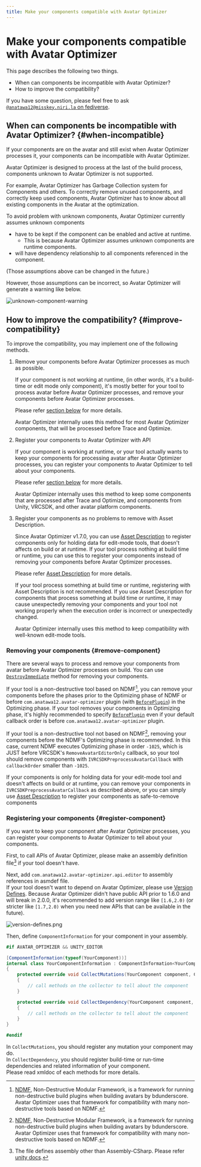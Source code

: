 ```yaml
---
title: Make your components compatible with Avatar Optimizer
---
```


# Make your components compatible with Avatar Optimizer

This page describes the following two things.

- When can components be incompatible with Avatar Optimizer?
- How to improve the compatibility?

If you have some question, please feel free to ask [`@anatawa12@misskey.niri.la` on fediverse][fediverse].

## When can components be incompatible with Avatar Optimizer? {#when-incompatible}

If your components are on the avatar and still exist when Avatar Optimizer processes it,
your components can be incompatible with Avatar Optimizer.

Avatar Optimizer is designed to process at the last of the build process,
components unknown to Avatar Optimizer is not supported.

For example, Avatar Optimizer has Garbage Collection system for Components and others.
To correctly remove unused components, and correctly keep used components,
Avatar Optimizer has to know about all existing components in the Avatar at the optimization.

To avoid problem with unknown components, Avatar Optimizer currently assumes unknown components
- have to be kept if the component can be enabled and active at runtime.
  - This is because Avatar Optimizer assumes unknown components are runtime components.
- will have dependency relationship to all components referenced in the component.

(Those assumptions above can be changed in the future.)

However, those assumptions can be incorrect, so Avatar Optimizer will generate a warning like below.

![unknown-component-warning](unknown-component-warning.png)

## How to improve the compatibility? {#improve-compatibility}

To improve the compatibility, you may implement one of the following methods.

1. Remove your components before Avatar Optimizer processes as much as possible.

   If your component is not working at runtime, (in other words, it's a build-time or edit mode only component),
   it's mostly better for your tool to process avatar before Avatar Optimizer processes,
   and remove your components before Avatar Optimizer processes.

   Please refer [section below](#remove-component) for more details.

   Avatar Optimizer internally uses this method for most Avatar Optimizer components, 
   that will be processed before Trace and Optimize.

2. Register your components to Avatar Optimizer with API

   If your component is working at runtime, or your tool actually wants to keep your components for processing avatar after Avatar Optimizer processes,
   you can register your components to Avatar Optimizer to tell about your components.

   Please refer [section below](#register-component) for more details.

   Avatar Optimizer internally uses this method to keep some components that are processed after Trace and Optimize, 
   and components from Unity, VRCSDK, and other avatar platform components.

3. Register your components as no problems to remove with Asset Description.

   Since Avatar Optimizer v1.7.0, you can use [Asset Description] to register components only for holding data
   for edit-mode tools, that doesn't affects on build or at runtime.
   If your tool process nothing at build time or runtime, you can use this to register your components instead of
   removing your components before Avatar Optimizer processes.

   Please refer [Asset Description] for more details.

   If your tool process something at build time or runtime, registering with Asset Description is not recommended.
   If you use Asset Description for components that process something at build time or runtime, it may cause unexpectedly
   removing your components and your tool not working properly when the execution order is incorrect or unexpectedly changed.

   Avatar Optimizer internally uses this method to keep compatibility with well-known edit-mode tools.

[Asset Description]: ../asset-description

### Removing your components {#remove-component}

There are several ways to process and remove your components from avatar before Avatar Optimizer processes on build. You can use [`DestroyImmediate`][DestroyImmediate] method for removing your components.

If your tool is a non-destructive tool based on NDMF[^NDMF], you can remove your components before the phases
prior to the Optimizing phase of NDMF or before `com.anatawa12.avatar-optimizer` plugin
(with [`BeforePlugin`][ndmf-BeforePlugin]) in the Optimizing phase.
If your tool removes your components in Optimizing phase, it's highly recommended to specify [`BeforePlugin`][ndmf-BeforePlugin]
even if your default callback order is before `com.anatawa12.avatar-optimizer` plugin.

If your tool is a non-destructive tool not based on NDMF[^NDMF], removing your components before
the NDMF's Optimizing phase is recommended.
In this case, current NDMF executes Optimizing phase in order `-1025`, which is JUST before VRCSDK's `RemoveAvatarEditorOnly`
callback, so your tool should remove components with `IVRCSDKPreprocessAvatarCallback` with `callbackOrder` smaller than `-1025`.

If your components is only for holding data for your edit-mode tool and doesn't affects on build or at runtime,
you can remove your components in `IVRCSDKPreprocessAvatarCallback` as described above, or
you can simply use [Asset Description] to register your components as safe-to-remove components

[DestroyImmediate]: https://docs.unity3d.com/2022.3/Documentation/ScriptReference/Object.DestroyImmediate.html

### Registering your components {#register-component}

If you want to keep your component after Avatar Optimizer processes,
you can register your components to Avatar Optimizer to tell about your components.

First, to call APIs of Avatar Optimizer, please make an assembly definition file[^asmdef] if your tool doesn't have.

Next, add `com.anatawa12.avatar-optimizer.api.editor` to assembly references in asmdef file.\
If your tool doesn't want to depend on Avatar Optimizer, please use [Version Defines].
Because Avatar Optimizer didn't have public API prior to 1.6.0 and will break in 2.0.0,
it's recommended to add version range like `[1.6,2.0)`
(or stricter like `[1.7,2.0)` when you need new APIs that can be available in the future).

![version-defines.png](version-defines.png)

Then, define `ComponentInformation` for your component in your assembly.

```csharp
#if AVATAR_OPTIMIZER && UNITY_EDITOR

[ComponentInformation(typeof(YourComponent))]
internal class YourComponentInformation : ComponentInformation<YourComponent>
{
    protected override void CollectMutations(YourComponent component, ComponentMutationsCollector collector)
    {
        // call methods on the collector to tell about the component
    }

    protected override void CollectDependency(YourComponent component, ComponentDependencyCollector collector)
    {
        // call methods on the collector to tell about the component
    }
}

#endif
```

In `CollectMutations`, you should register any mutation your component may do.\
In `CollectDependency`, you should register build-time or run-time dependencies and related information of your component.\
Please read xmldoc of each methods for more details.

[fediverse]: https://misskey.niri.la/@anatawa12
[ndmf-BeforePlugin]: https://ndmf.nadena.dev/api/nadena.dev.ndmf.fluent.Sequence.html#nadena_dev_ndmf_fluent_Sequence_BeforePlugin_System_String_System_String_System_Int32_
[register-component]: #register-component

[^asmdef]: The file defines assembly other than Assembly-CSharp. Please refer [unity docs](https://docs.unity3d.com/2019.4/Documentation/Manual/ScriptCompilationAssemblyDefinitionFiles.html).
[^NDMF]: [NDMF], Non-Destructive Modular Framework, is a framework for running non-destructive build plugins when
building avatars by bdunderscore. Avatar Optimizer uses that framework for compatibility
with many non-destructive tools based on NDMF.

[NDMF]: https://ndmf.nadena.dev/
[modular-avatar]: https://modular-avatar.nadena.dev/
[Version Defines]: https://docs.unity3d.com/2019.4/Documentation/Manual/ScriptCompilationAssemblyDefinitionFiles.html#define-symbols
